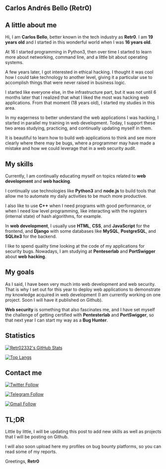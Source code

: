 

## Carlos Andrés Bello (Retr0)

## A little about me
Hi, I am **Carlos Bello**, better known in the tech industry as **Retr0**.
I am **19 years old** and I started in this wonderful world when I was **16 years old**.

At 16 I started programming in Python3, then over time I started to learn more about networking, command line, and a little bit about operating systems.

A few years later, I got interested in ethical hacking. I thought it was cool how I could take technology to another level, giving it a particular use to accomplish things that were never raised in business logic.

I started like everyone else, in the infrastructure part, but it was not until 6 months later that I realized that what I liked the most was hacking web applications. From that moment (18 years old), I started my studies in this area.

In my eagerness to better understand the web applications I was hacking, I started in parallel my training in web development. Today, I support these two areas studying, practicing, and continually updating myself in them.

It is beautiful to learn how to build web applications to think and see more clearly where there may be bugs, where a programmer may have made a mistake and how we could leverage that in a web security audit.

## My skills
Currently, I am continually educating myself on topics related to **web development** and **web hacking**. 

I continually use technologies like **Python3** and **node.js** to build tools that allow me to automate my daily activities to be much more productive.

I also like to use **C++** when I need programs with good performance, or when I need low level programming, like interacting with the registers (internal state) of hash algorithms, for example.

In **web development**, I usually use **HTML**, **CSS**, and **JavaScript** for the frontend, and **Django** with some databases like **MySQL**, **PostgreSQL**, and **SQLite3** for the backend.

I like to spend quality time looking at the code of my applications for security bugs. Nowadays, I am studying at **Penteserlab** and **PortSwigger** about **web hacking**.

## My goals

As I said, I have been very much into web development and web security. That is why I set out for this year to deploy web applications to demonstrate my knowledge acquired in web development (I am currently working on one project. Soon I will have it published on Github).

**Web security** is something that also fascinates me, and I have set myself the challenge of getting certified with **Pentesterlab** and **PortSwigger**, so that next year I can start my way as a **Bug Hunter**.

## Statistics

[![Retr02332's GitHub Stats](https://github-readme-stats.vercel.app/api?username=Retr02332&show_icons=true&hide_title=true&theme=dark)](https://github.com/Retr02332)

[![Top Langs](https://github-readme-stats.vercel.app/api/top-langs/?username=Retr02332&layout=compact&theme=dark)](https://github.com/Retr02332)

## Contact me

[![Twitter Follow](https://img.shields.io/twitter/follow/Retr02332?color=1DA1F0&logo=twitter&style=for-the-badge)](https://twitter.com/intent/follow?screen_name=Retr02332)

[![Telegram Follow](https://img.shields.io/badge/Telegram-2CA5E0?style=for-the-badge&logo=telegram&logoColor=white)](https://t.me/K3rn3lp44n1c)

[![Gmail Follow](https://img.shields.io/badge/Gmail-D14836?style=for-the-badge&logo=gmail&logoColor=white)](mailto:retr02332bughunter@gmail.com)

## TL;DR

Little by little, I will be updating this post to add new skills as well as projects that I will be posting on Github.

I will also soon upload here my profiles on bug bounty platforms, so you can read some of my reports.

Greetings, **Retr0**
